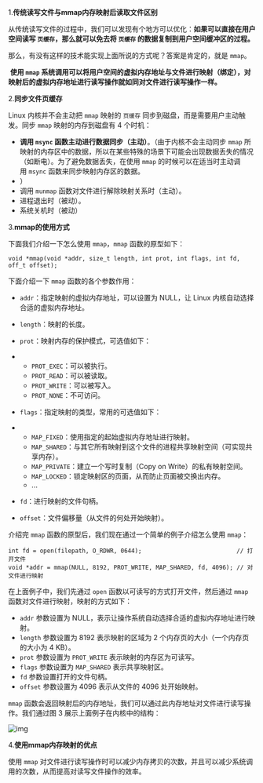 1.**传统读写文件与mmap内存映射后读取文件区别**

​	从传统读写文件的过程中，我们可以发现有个地方可以优化：**如果可以直接在用户空间读写 `页缓存`，那么就可以免去将 `页缓存` 的数据复制到用户空间缓冲区的过程。**

那么，有没有这样的技术能实现上面所说的方式呢？答案是肯定的，就是 `mmap`。

​	**使用 `mmap` 系统调用可以将用户空间的虚拟内存地址与文件进行映射（绑定），对映射后的虚拟内存地址进行读写操作就如同对文件进行读写操作一样。**

2.**同步文件页缓存**

Linux 内核并不会主动把 `mmap` 映射的 `页缓存` 同步到磁盘，而是需要用户主动触发。同步 `mmap` 映射的内存到磁盘有 4 个时机：

- **调用 `msync` 函数主动进行数据同步（主动）**。（由于内核不会主动同步 `mmap` 所映射的内存区中的数据，所以在某些特殊的场景下可能会出现数据丢失的情况（如断电）。为了避免数据丢失，在使用 `mmap` 的时候可以在适当时主动调用 `msync` 函数来同步映射内存区的数据。 
- ）
- 调用 `munmap` 函数对文件进行解除映射关系时（主动）。
- 进程退出时（被动）。
- 系统关机时（被动）

3.**mmap的使用方式**

下面我们介绍一下怎么使用 `mmap`，`mmap` 函数的原型如下：

```
void *mmap(void *addr, size_t length, int prot, int flags, int fd, off_t offset);
```

下面介绍一下 `mmap` 函数的各个参数作用：

- `addr`：指定映射的虚拟内存地址，可以设置为 NULL，让 Linux 内核自动选择合适的虚拟内存地址。

- `length`：映射的长度。

- `prot`：映射内存的保护模式，可选值如下：

- - `PROT_EXEC`：可以被执行。
  - `PROT_READ`：可以被读取。
  - `PROT_WRITE`：可以被写入。
  - `PROT_NONE`：不可访问。

- `flags`：指定映射的类型，常用的可选值如下：

- - `MAP_FIXED`：使用指定的起始虚拟内存地址进行映射。
  - `MAP_SHARED`：与其它所有映射到这个文件的进程共享映射空间（可实现共享内存）。
  - `MAP_PRIVATE`：建立一个写时复制（Copy on Write）的私有映射空间。
  - `MAP_LOCKED`：锁定映射区的页面，从而防止页面被交换出内存。
  - ...

- `fd`：进行映射的文件句柄。

- `offset`：文件偏移量（从文件的何处开始映射）。

介绍完 `mmap` 函数的原型后，我们现在通过一个简单的例子介绍怎么使用 `mmap`：

```
int fd = open(filepath, O_RDWR, 0644);                           // 打开文件
void *addr = mmap(NULL, 8192, PROT_WRITE, MAP_SHARED, fd, 4096); // 对文件进行映射
```

在上面例子中，我们先通过 `open` 函数以可读写的方式打开文件，然后通过 `mmap` 函数对文件进行映射，映射的方式如下：

- `addr` 参数设置为 NULL，表示让操作系统自动选择合适的虚拟内存地址进行映射。
- `length` 参数设置为 8192 表示映射的区域为 2 个内存页的大小（一个内存页的大小为 4 KB）。
- `prot` 参数设置为 `PROT_WRITE` 表示映射的内存区为可读写。
- `flags` 参数设置为 `MAP_SHARED` 表示共享映射区。
- `fd` 参数设置打开的文件句柄。
- `offset` 参数设置为 4096 表示从文件的 4096 处开始映射。

`mmap` 函数会返回映射后的内存地址，我们可以通过此内存地址对文件进行读写操作。我们通过图 3 展示上面例子在内核中的结构：

![img](https://pic3.zhimg.com/80/v2-27fd70d91d93b2aea8999022400eaa4e_1440w.webp)

4.**使用mmap内存映射的优点**

​	使用 `mmap` 对文件进行读写操作时可以减少内存拷贝的次数，并且可以减少系统调用的次数，从而提高对读写文件操作的效率。 
